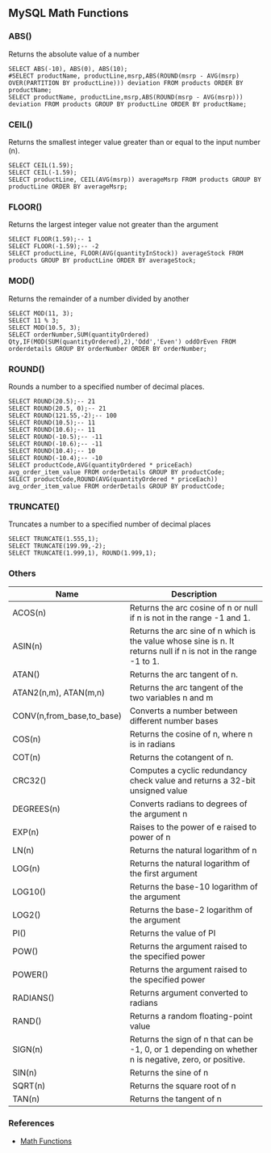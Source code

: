 ## MySQL Math Functions

### ABS()
Returns the absolute value of a number
```
SELECT ABS(-10), ABS(0), ABS(10);
#SELECT productName, productLine,msrp,ABS(ROUND(msrp - AVG(msrp) OVER(PARTITION BY productLine))) deviation FROM products ORDER BY productName;
SELECT productName, productLine,msrp,ABS(ROUND(msrp - AVG(msrp))) deviation FROM products GROUP BY productLine ORDER BY productName;
```

### CEIL()
Returns the smallest integer value greater than or equal to the input number (n).
```
SELECT CEIL(1.59);
SELECT CEIL(-1.59);
SELECT productLine, CEIL(AVG(msrp)) averageMsrp FROM products GROUP BY productLine ORDER BY averageMsrp;
```

### FLOOR()
Returns the largest integer value not greater than the argument
```
SELECT FLOOR(1.59);-- 1
SELECT FLOOR(-1.59);-- -2
SELECT productLine, FLOOR(AVG(quantityInStock)) averageStock FROM products GROUP BY productLine ORDER BY averageStock;
```

### MOD()
Returns the remainder of a number divided by another
```
SELECT MOD(11, 3);
SELECT 11 % 3;
SELECT MOD(10.5, 3);
SELECT orderNumber,SUM(quantityOrdered) Qty,IF(MOD(SUM(quantityOrdered),2),'Odd','Even') oddOrEven FROM orderdetails GROUP BY orderNumber ORDER BY orderNumber;
```

### ROUND()
Rounds a number to a specified number of decimal places.
```
SELECT ROUND(20.5);-- 21
SELECT ROUND(20.5, 0);-- 21
SELECT ROUND(121.55,-2);-- 100
SELECT ROUND(10.5);-- 11
SELECT ROUND(10.6);-- 11
SELECT ROUND(-10.5);-- -11
SELECT ROUND(-10.6);-- -11
SELECT ROUND(10.4);-- 10
SELECT ROUND(-10.4);-- -10
SELECT productCode,AVG(quantityOrdered * priceEach) avg_order_item_value FROM orderDetails GROUP BY productCode;
SELECT productCode,ROUND(AVG(quantityOrdered * priceEach)) avg_order_item_value FROM orderDetails GROUP BY productCode;
```

### TRUNCATE()
Truncates a number to a specified number of decimal places
```
SELECT TRUNCATE(1.555,1);
SELECT TRUNCATE(199.99,-2);
SELECT TRUNCATE(1.999,1), ROUND(1.999,1);
```

### Others

Name | Description
---|------
ACOS(n) | Returns the arc cosine of n or null if n is not in the range -1 and 1.
ASIN(n) | Returns the arc sine of n which is the value whose sine is n. It returns null if n is not in the range -1 to 1.
ATAN() | Returns the arc tangent of n.
ATAN2(n,m), ATAN(m,n) | Returns the arc tangent of the two variables n and m
CONV(n,from_base,to_base) | Converts a number between different number bases
COS(n) | Returns the cosine of n, where n is in radians
COT(n) | Returns the cotangent of n.
CRC32() | Computes a cyclic redundancy check value and returns a 32-bit unsigned value
DEGREES(n) | Converts radians to degrees of the argument n
EXP(n) | Raises to the power of e raised to power of n
LN(n) | Returns the natural logarithm of n
LOG(n) | Returns the natural logarithm of the first argument
LOG10() | Returns the base-10 logarithm of the argument
LOG2() | Returns the base-2 logarithm of the argument
PI() | Returns the value of PI
POW() | Returns the argument raised to the specified power
POWER() | Returns the argument raised to the specified power
RADIANS() | Returns argument converted to radians
RAND() | Returns a random floating-point value
SIGN(n) | Returns the sign of n that can be -1, 0, or 1 depending on whether n is negative, zero, or positive.
SIN(n) | Returns the sine of n
SQRT(n) | Returns the square root of n
TAN(n) | Returns the tangent of n

### References
- [Math Functions](http://www.mysqltutorial.org/mysql-math-functions/)